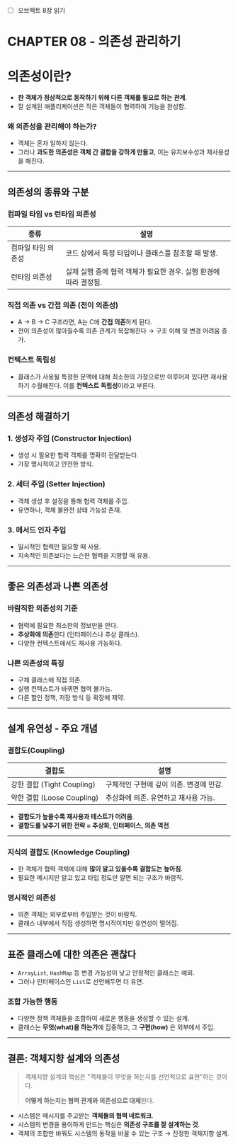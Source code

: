 - [ ] 오브젝트 8장 읽기


# CHAPTER 08 - 의존성 관리하기

# 의존성이란?

- **한 객체가 정상적으로 동작하기 위해 다른 객체를 필요로 하는 관계**.
- 잘 설계된 애플리케이션은 작은 객체들이 협력하여 기능을 완성함.

### 왜 의존성을 관리해야 하는가?

- 객체는 혼자 일하지 않는다.
- 그러나 **과도한 의존성은 객체 간 결합을 강하게 만들고**, 이는 유지보수성과 재사용성을 해친다.

---

## 의존성의 종류와 구분

### 컴파일 타임 vs 런타임 의존성

|종류|설명|
|---|---|
|컴파일 타임 의존성|코드 상에서 특정 타입이나 클래스를 참조할 때 발생.|
|런타임 의존성|실제 실행 중에 협력 객체가 필요한 경우. 실행 환경에 따라 결정됨.|

### 직접 의존 vs 간접 의존 (전이 의존성)

- A → B → C 구조라면, A는 C에 **간접 의존**하게 된다.
- 전이 의존성이 많아질수록 의존 관계가 복잡해진다 → 구조 이해 및 변경 어려움 증가.

### 컨텍스트 독립성

- 클래스가 사용될 특정한 문맥에 대해 최소한의 가정으로만 이루어져 있다면 재사용 하기 수월해진다. 이를 **컨텍스트 독립성**이라고 부른다.

---

## 의존성 해결하기

### 1. 생성자 주입 (Constructor Injection)

- 생성 시 필요한 협력 객체를 명확히 전달받는다.
- 가장 명시적이고 안전한 방식.

### 2. 세터 주입 (Setter Injection)

- 객체 생성 후 설정을 통해 협력 객체를 주입.
- 유연하나, 객체 불완전 상태 가능성 존재.

### 3. 메서드 인자 주입

- 일시적인 협력만 필요할 때 사용.
- 지속적인 의존보다는 느슨한 협력을 지향할 때 유용.

---

## 좋은 의존성과 나쁜 의존성

### 바람직한 의존성의 기준

- 협력에 필요한 최소한의 정보만을 안다.
- **추상화에 의존**한다 (인터페이스나 추상 클래스).
- 다양한 컨텍스트에서도 재사용 가능하다.

### 나쁜 의존성의 특징

- 구체 클래스에 직접 의존.
- 실행 컨텍스트가 바뀌면 협력 불가능.
- 다른 할인 정책, 저장 방식 등 확장에 제약.

---

## 설계 유연성 - 주요 개념

### 결합도(Coupling)

|결합도|설명|
|---|---|
|강한 결합 (Tight Coupling)|구체적인 구현에 깊이 의존. 변경에 민감.|
|약한 결합 (Loose Coupling)|추상화에 의존. 유연하고 재사용 가능.|

- **결합도가 높을수록 재사용과 테스트가 어려움**.
- **결합도를 낮추기 위한 전략 = 추상화, 인터페이스, 의존 역전**.

---

### 지식의 결합도 (Knowledge Coupling)

- 한 객체가 협력 객체에 대해 **많이 알고 있을수록 결합도는 높아짐**.
- 필요한 메시지만 알고 있고 타입 정도만 알면 되는 구조가 바람직.

### 명시적인 의존성

- 의존 객체는 외부로부터 주입받는 것이 바람직.
- 클래스 내부에서 직접 생성하면 명시적이지만 유연성이 떨어짐.

---

## 표준 클래스에 대한 의존은 괜찮다

- `ArrayList`, `HashMap` 등 변경 가능성이 낮고 안정적인 클래스는 예외.
- 그러나 인터페이스인 `List`로 선언해두면 더 유연.

### 조합 가능한 행동

- 다양한 정책 객체들을 조합하여 새로운 행동을 생성할 수 있는 설계.
- 클래스는 **무엇(what)을 하는가**에 집중하고, 그 **구현(how)** 은 외부에서 주입.

---

## 결론: 객체지향 설계와 의존성

> 객체지향 설계의 핵심은 "객체들이 무엇을 하는지를 선언적으로 표현"하는 것이다.
> 
> **어떻게 하는지는 협력 관계와 의존성으로 대체**된다.

- 시스템은 메시지를 주고받는 **객체들의 협력 네트워크**.
- 시스템의 변경을 용이하게 만드는 핵심은 **의존성 구조를 잘 설계하는 것**.
- 객체의 조합만 바꿔도 시스템의 동작을 바꿀 수 있는 구조 → 진정한 객체지향 설계.